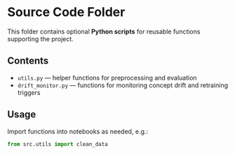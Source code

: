 # Source Code Folder

This folder contains optional **Python scripts** for reusable functions supporting the project.

## Contents
- `utils.py` — helper functions for preprocessing and evaluation  
- `drift_monitor.py` — functions for monitoring concept drift and retraining triggers

## Usage
Import functions into notebooks as needed, e.g.:
```python
from src.utils import clean_data
